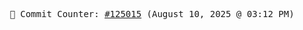 <p align="center">
    <samp>
        📮 Commit Counter: <a href="https://github.com/Javascript-void0/Javascript-void0/commits/main">#125015</a> (August 10, 2025 @ 03:12 PM)
    </samp>
</p>